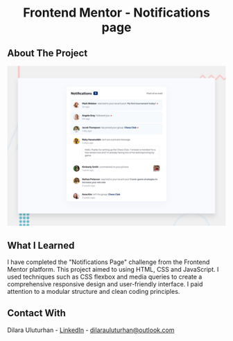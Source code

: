 <div align="center">
  <h1 align="center">Frontend Mentor - Notifications page</h1>
</div>

## About The Project
![Design preview for the Notifications page coding challenge](./design/desktop-preview.jpg)

## What I Learned
I have completed the "Notifications Page" challenge from the Frontend Mentor platform. This project aimed to using HTML, CSS and JavaScript. I used techniques such as CSS flexbox and media queries to create a comprehensive responsive design and user-friendly interface. I paid attention to a modular structure and clean coding principles.

## Contact With
Dilara Uluturhan - [LinkedIn](https://www.linkedin.com/in/dilarauluturhan/) - dilarauluturhan@outlook.com
